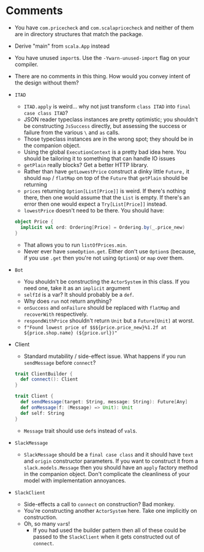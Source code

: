Comments
========

* You have `com.pricecheck` and `com.scalapricecheck` and neither of them are in directory structures that match the package.

* Derive "main" from `scala.App` instead

* You have unused `import`s.  Use the `-Ywarn-unused-import` flag on your compiler.

* There are no comments in this thing. How would you convey intent of the design without them?

* `ITAD`
  * `ITAD.apply` is weird... why not just transform `class ITAD` into `final case class ITAD`?
  * JSON reader typeclass instances are pretty optimistic; you shouldn't be constructing `JsSuccess` directly, but assessing the success or failure from the various `\` and `as` calls.
  * Those typeclass instances are in the wrong spot; they should be in the companion object.
  * Using the global `ExecutionContext` is a pretty bad idea here. You should be tailoring it to something that can handle IO issues
  * `getPlain` really blocks?  Get a better HTTP library.
  * Rather than have `getLowestPrice` construct a dinky little `Future,` it should `map` / `flatMap` on top of the `Future` that `getPlain` should be returning
  * `prices` returning `Option[List[Price]]` is weird. If there's nothing there, then one would assume that the `List` is empty. If there's an error then one would expect a `Try[List[Price]]` instead.
  * `lowestPrice` doesn't need to be there. You should have:
  ``` scala
  object Price {
    implicit val ord: Ordering[Price] = Ordering.by(_.price_new)
  }
  ```
  * That allows you to run `listOfPrices.min`.
  * Never ever have `someOption.get`.  Either don't use `Option`s (because, if you use `.get` then you're not using `Option`s) or `map` over them.

* `Bot`
  * You shouldn't be constructing the `ActorSystem` in this class. If you need one, take it as an `implicit` argument
  * `selfId` is a var? It should probably be a `def`.
  * Why does `run` not return anything?
  * `onSuccess` and `onFailure` should be replaced with `flatMap` and `recoverWith` respectively.
  * `respondWithPrice` shouldn't return `Unit` but a `Future[Unit]` at worst.
  * `f"Found lowest price of $$${price.price_new}%1.2f at ${price.shop.name} (${price.url})"`

* Client
  * Standard mutability / side-effect issue. What happens if you run `sendMessage` before `connect`?
  ``` scala
  trait ClientBuilder {
    def connect(): Client
  }

  trait Client {
    def sendMessage(target: String, message: String): Future[Any]
    def onMessage(f: (Message) => Unit): Unit
    def self: String
  }
  ```
  * `Message` trait should use `def`s instead of `val`s.

* `SlackMessage`
  * `SlackMessage` should be a `final case class` and it should have `text` and `origin` constructor parameters. If you want to construct it from a `slack.models.Message` then you should have an `apply` factory method in the companion object.  Don't complicate the cleanliness of your model with implementation annoyances.

* `SlackClient`
  * Side-effects a call to `connect` on construction?  Bad monkey.
  * You're constructing another `ActorSystem` here. Take one implicitly on construction.
  * Oh, so many `var`s!
    * If you had used the builder pattern then all of these could be passed to the `SlackClient` when it gets constructed out of `connect`.
